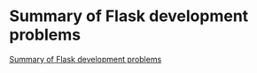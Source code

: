 # Summary of Flask development problems
[Summary of Flask development problems](https://aiwithcloud.com/2022/09/19/summary_of_flask_development_problems/)